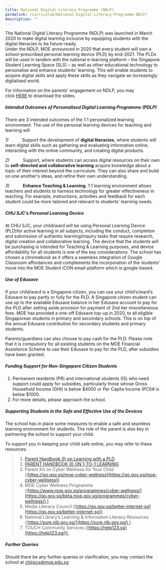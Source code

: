 ```yaml
---
title: National Digital Literacy Programme (NDLP)
permalink: /curriculum/National-Digital-Literacy-Programme-NDLP/
description: ""
---
```

The National Digital Literacy Programme (NDLP) was launched in March 2020 to make digital learning inclusive by equipping students with the digital literacies to be future-ready.  
Under the NDLP, MOE announced in 2020 that every student will own a school-prescribed personal learning device (PLD) by end-2021. The PLDs will be used in tandem with the national e-learning platform – the Singapore Student Learning Space (SLS) – as well as other educational technology to personalise and enhance students’ learning. This will enable students to acquire digital skills and apply these skills as they navigate an increasingly digitalised world.  
  


For information on the parents' engagement on NDLP, you may click [HERE](https://drive.google.com/file/d/1BfcHhw1k6KOTO8Uxt0fSgJTu9nJrQ-R-/view?usp=sharing) to download the slides. 

##### **Intended Outcomes of Personalised Digital Learning Programme (PDLP)**


There are 3 intended outcomes of the 1:1 personalized learning environment. The use of the personal learning devices for teaching and learning will

_1)_           Support the development of **digital literacies**, where students will learn digital skills such as gathering and evaluating information online, interacting with the online community, and creating digital products.

_2)_           Support, where students can access digital resources on their own to **self-directed and collaborative learning** acquire knowledge about a topic of their interest beyond the curriculum. They can also share and build on one another's ideas, and refine their own understanding.

_3)_           **Enhance Teaching & Learning**. 1:1 learning environment allows teachers and students to harness technology for greater effectiveness in teaching. For example, instructions, activities and feedback for each student could be more tailored and relevant to students' learning needs.


##### **CHIJ SJC’s Personal Learning Device**



At CHIJ SJC, your child/ward will be using Personal Learning Device (PLD)for active learning in all subjects, including the conduct, completion and submission of authentic learning/inquiry tasks that require research, digital creation and collaborative learning. The device that the students will be purchasing is intended for Teaching & Learning purposes, and device affordability for all students is one of the key considerations. The school has chosen a chromebook as it offers a seamless integration of Google Classroom affordances and complements the incorporation of the students’ move into the MOE Student iCON email-platform which is google-based. 

##### **Use of Edusave**

If your child/ward is a Singapore citizen, you can use your child’s/ward’s Edusave to pay partly or fully for the PLD. A Singapore citizen student can use up to the available Edusave balance in her Edusave account to pay for the PLD after setting aside provision for payment of 2nd tier miscellaneous fees. MOE has provided a one-off Edusave top-up in 2020, to all eligible Singaporean students in primary and secondary schools. This is on top of the annual Edusave contribution for secondary students and primary students.



Parents/guardians can also choose to pay cash for the PLD. Please note that it is compulsory for all existing students on the MOE Financial Assistance Scheme to use their Edusave to pay for the PLD, after subsidies have been granted.

##### **Funding Support for Non-Singapore Citizen Students**

1.  Permanent residents (PR) and international students (IS) who need support could apply for subsidies, particularly those whose Gross Household Income (GHI) is below $4000 or Per Capita Income (PCI)# is below $1000.
2.  For more details, please approach the school.

  

##### **Supporting Students in the Safe and Effective Use of the Devices**



The school has in place some measures to enable a safe and seamless learning environment for students. The role of the parent is also key in partnering the school to support your child.

To support you in keeping your child safe online, you may refer to these resources:


> 1.  [Parent Handbook (I) on Learning with a PLD](/files/National%20Digital%20Literacy%20Prog/Parent%20Handbook%20I%20on%20Learning%20with%20a%20PLD.pdf)
> 2.  [PARENT HANDBOOK (I) ON 1-TO-1 LEARNING](/files/National%20Digital%20Literacy%20Prog/Parent%20Handbook%20I%20on%201_1%20Learning.pdf)
> 3.  Parent Kit on Cyber Wellness for Your Child ([https://go.gov.sg/moe-cyber-wellness](https://go.gov.sg/moe-cyber-wellness))
> 4.  MOE Cyber Wellness Programme ([https://www.moe.gov.sg/programmes/cyber-wellness/](https://go.gov.sg/beta.moe.gov.sg/programmes/cyber-wellness/) )
> 5.  Media Literacy Council ([https://go.gov.sg/better-internet-sg](https://go.gov.sg/better-internet-sg))
> 6.  National Library’s Learning & Information Literacy Resources ([https://sure.nlb.gov.sg/](https://sure.nlb.gov.sg/) )
> 7.  TOUCH Community Services ([https://help123.sg](https://help123.sg/)) 

##### **Further Queries**

Should there be any further queries or clarification, you may contact the school at [chijsjcs@moe.edu.sg](mailto:chijsjcs@moe.edu.sg)